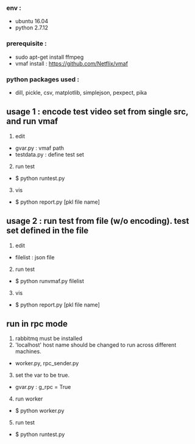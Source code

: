 ### env : 
- ubuntu 16.04
- python 2.7.12

### prerequisite : 
- sudo apt-get install ffmpeg
- vmaf install : https://github.com/Netflix/vmaf

### python packages used : 
- dill, pickle, csv, matplotlib, simplejson, pexpect, pika 



## usage 1 : encode test video set from single src, and run vmaf 
1. edit 
- gvar.py : vmaf path
- testdata.py : define test set 
2. run test 
- $ python runtest.py
3. vis
- $ python report.py [pkl file name]


## usage 2 : run test from file (w/o encoding). test set defined in the file
1. edit
- filelist : json file 
2. run test
- $ python runvmaf.py filelist
3. vis
- $ python report.py [pkl file name]


## run in rpc mode
1. rabbitmq must be installed
2. 'localhost' host name should be changed to run across different machines. 
- worker.py, rpc_sender.py
3. set the var to be true.
- gvar.py : g_rpc = True
4. run worker
- $ python worker.py
5. run test
- $ python runtest.py 
